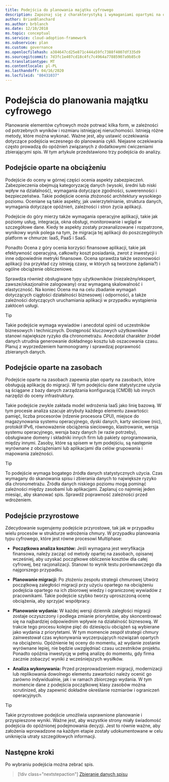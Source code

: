 ```yaml
---
title: Podejścia do planowania majątku cyfrowego
description: Zapoznaj się z charakterystyką i wymaganiami opartymi na obciążeniach, opartych na zasobach lub przyrostowych podejścia do planowania w formie elektronicznej.
author: BrianBlanchard
ms.author: brblanch
ms.date: 12/10/2018
ms.topic: conceptual
ms.service: cloud-adoption-framework
ms.subservice: plan
ms.custom: governance
ms.openlocfilehash: a384647cd25e871c444a59fc7388f4007df335d9
ms.sourcegitcommit: 7d3fc1e407cd18c4fc7c4964a77885907a9b85c0
ms.translationtype: MT
ms.contentlocale: pl-PL
ms.lasthandoff: 04/16/2020
ms.locfileid: "80431037"
---
```

# <a name="approaches-to-digital-estate-planning"></a>Podejścia do planowania majątku cyfrowego

Planowanie elementów cyfrowych może potrwać kilka form, w zależności od potrzebnych wyników i rozmiaru istniejącej nieruchomości. Istnieją różne metody, które można wykonać. Ważne jest, aby ustawić oczekiwania dotyczące podejścia wczesnego do planowania cykli. Niejasne oczekiwania często prowadzą do opóźnień związanych z dodatkowymi ćwiczeniami zbierającymi spis. W tym artykule przedstawiono trzy podejścia do analizy.

## <a name="workload-driven-approach"></a>Podejście oparte na obciążeniu

Podejście do oceny w górnej części ocenia aspekty zabezpieczeń. Zabezpieczenia obejmują kategoryzację danych (wysoki, średni lub niski wpływ na działalność), wymagania dotyczące zgodności, suwerenności i bezpieczeństwa. Takie podejście ocenia złożoność architektury wysokiego poziomu. Oceniane są takie aspekty, jak uwierzytelnianie, struktura danych, wymagania dotyczące opóźnień, zależności i stron życia aplikacji.

Podejście do góry mierzy także wymagania operacyjne aplikacji, takie jak poziomy usług, integracja, okna obsługi, monitorowanie i wgląd w szczegółowe dane. Kiedy te aspekty zostały przeanalizowane i rozpatrzone, wynikowy wynik polega na tym, że migracja tej aplikacji do poszczególnych platform w chmurze: IaaS, PaaS i SaaS.

Ponadto Ocena z góry ocenia korzyści finansowe aplikacji, takie jak efektywność operacyjna, całkowity koszt posiadania, zwrot z inwestycji i inne odpowiednie metryki finansowe. Ocena sprawdza także sezonowości aplikacji (na przykład czy istnieją czasy, w których są tworzone żądania?) i ogólne obciążenie obliczeniowe.

Sprawdza również obsługiwane typy użytkowników (niezależny/ekspert, zawsze/okazjonalnie zalogowany) oraz wymaganą skalowalność i elastyczność. Na koniec Ocena ma na celu zbadanie wymagań dotyczących ciągłości działalności biznesowej i odporności, a także zależności dotyczących uruchamiania aplikacji w przypadku wystąpienia zakłóceń usługi.

> [!TIP]
> Takie podejście wymaga wywiadów i anecdotal opinii od uczestników biznesowych i technicznych. Dostępność kluczowych użytkowników stanowi największe ryzyko dla chronometrażu. Anecdotal charakter źródeł danych utrudnia generowanie dokładnego kosztu lub oszacowania czasu. Planuj z wyprzedzeniem harmonogramy i sprawdzaj poprawność zbieranych danych.

## <a name="asset-driven-approach"></a>Podejście oparte na zasobach

Podejście oparte na zasobach zapewnia plan oparty na zasobach, które obsługują aplikację do migracji. W tym podejściu dane statystyczne użycia są ściągane z bazy danych zarządzania konfiguracją (CMDB) lub innych narzędzi do oceny infrastruktury.

Takie podejście zwykle zakłada model wdrożenia IaaS jako linię bazową. W tym procesie analiza szacuje atrybuty każdego elementu zawartości: pamięć, liczba procesorów (rdzenie procesora CPU), miejsce do magazynowania systemu operacyjnego, dyski danych, karty sieciowe (nic), protokół IPv6, równoważenie obciążenia sieciowego, klastrowanie, wersja systemu operacyjnego, wersja bazy danych (w razie potrzeby), obsługiwane domeny i składniki innych firm lub pakiety oprogramowania, między innymi. Zasoby, które są spisem w tym podejściu, są następnie wyrównane z obciążeniami lub aplikacjami dla celów grupowania i mapowania zależności.

> [!TIP]
> To podejście wymaga bogatego źródła danych statystycznych użycia. Czas wymagany do skanowania spisu i zbierania danych to największe ryzyko dla chronometrażu. Źródła danych niskiego poziomu mogą pominąć zależności między zasobami lub aplikacjami. Zaplanuj co najmniej jeden miesiąc, aby skanować spis. Sprawdź poprawność zależności przed wdrożeniem.

## <a name="incremental-approach"></a>Podejście przyrostowe

Zdecydowanie sugerujemy podejście przyrostowe, tak jak w przypadku wielu procesów w strukturze wdrożenia chmury. W przypadku planowania typu cyfrowego, które jest równe procesowi Multiphase:

- **Początkowa analiza kosztów:** Jeśli wymagana jest weryfikacja finansowa, należy zacząć od metody opartej na zasobach, opisanej wcześniej, aby uzyskać początkowe obliczenie kosztów dla całej cyfrowej, bez racjonalizacji. Stanowi to wynik testu porównawczego dla najgorszego przypadku.

- **Planowanie migracji:** Po złożeniu zespołu strategii chmurowej Utwórz początkową zaległości migracji przy użyciu opartego na obciążeniu podejścia opartego na ich zbiorowej wiedzy i ograniczonej wywiadów z pracownikami. Takie podejście szybko tworzy uproszczoną ocenę obciążenia, aby sprzyjać współpracy.

- **Planowanie wydania:** W każdej wersji dziennik zaległości migracji zostaje oczyszczony i podlega zmianie priorytetów, aby skoncentrować się na najbardziej odpowiednim wpływie na działalność biznesową. W trakcie tego procesu kolejne pięć do dziesięciu obciążeń są wybierane jako wydania z priorytetami. W tym momencie zespół strategii chmury zainwestował czas wykonywania wyczerpujących rozwiązań opartych na obciążeniu. Opóźnienie tej oceny do momentu, aż wydanie zostanie wyrównane lepiej, nie będzie uwzględniać czasu uczestników projektu. Ponadto opóźnia inwestycję w pełną analizę do momentu, gdy firma zacznie zobaczyć wyniki z wcześniejszych wysiłków.

- **Analiza wykonywania:** Przed przeprowadzeniem migracji, modernizacji lub replikowania dowolnego elementu zawartości należy ocenić go zarówno indywidualnie, jak i w ramach zbiorczego wydania. W tym momencie dane z podejścia początkowej klasy zasobów można scrutinized, aby zapewnić dokładne określanie rozmiarów i ograniczeń operacyjnych.

> [!TIP]
> Takie przyrostowe podejście umożliwia usprawnione planowanie i przyspieszone wyniki. Ważne jest, aby wszystkie strony miały świadomość podejścia do opóźnionej podejmowania decyzji. Jest to równie ważne, aby założenia wprowadzone na każdym etapie zostały udokumentowane w celu uniknięcia utraty szczegółowych informacji.

## <a name="next-steps"></a>Następne kroki

Po wybraniu podejścia można zebrać spis.

> [!div class="nextstepaction"]
> [Zbieranie danych spisu](./inventory.md)
